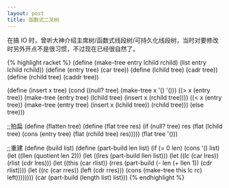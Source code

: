 ```yaml
---
layout: post
title: 函数式二叉树
---
```


在搞 IO 时，曾听大神介绍主席树/函数式线段树/可持久化线段树，当时对要修改时另外开点不是很习惯，不过现在已经很自然了。

{% highlight racket %}
(define (make-tree entry lchild rchild)
  (list entry lchild rchild))
(define (entry tree)
  (car tree))
(define (lchild tree)
  (cadr tree))
(define (rchild tree)
  (caddr tree))

(define (insert x tree)
  (cond
    ((null? tree) (make-tree x '() '()))
    ((> x (entry tree)) (make-tree (entry tree) (lchild tree) (insert x (rchild tree))))
    ((< x (entry tree)) (make-tree (entry tree) (insert x (lchild tree)) (rchild tree)))
    (else tree)))


;;拍扁
(define (flatten tree)
  (define (flat tree res)
    (if (null? tree)
        res
        (flat (lchild tree)
              (cons (entry tree) (flat (rchild tree)
                                       res)))))
  (flat tree '()))

;;重建
(define (build list)
  (define (part-build len list)
    (if (= 0 len)
        (cons '() list)
        (let ((llen (quotient len 2)))
          (let ((lres (part-build llen list)))
            (let ((lc (car lres))
                  (rlist (cdr lres)))
              (let ((this (car rlist))
                    (rres (part-build (- len (+ llen 1)) (cdr rlist))))
                (let ((rc (car rres))
                      (left (cdr rres)))
                  (cons (make-tree this lc rc) left))))))))
  (car (part-build (length list) list)))
{% endhighlight %}
